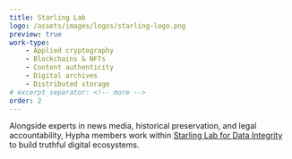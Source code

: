 ```yaml
---
title: Starling Lab
logo: /assets/images/logos/starling-logo.png
preview: true
work-type: 
    - Applied cryptography 
    - Blockchains & NFTs 
    - Content authenticity 
    - Digital archives 
    - Distributed storage
# excerpt_separator: <!-- more -->
order: 2
---
```

Alongside experts in news media, historical preservation, and legal accountability, Hypha members work within <a class="link accent" href="https://www.starlinglab.org/">Starling Lab for Data Integrity</a> to build truthful digital ecosystems.